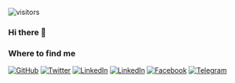 ![visitors](https://visitor-badge.glitch.me/badge?page_id=PhantomYdn.PhantomYdn)
### Hi there 👋


### Where to find me

[![GitHub](https://img.shields.io/badge/GitHub-%2312100E.svg?&style=for-the-badge&logo=Github&logoColor=white)](https://github.com/PhantomYdn)
[![Twitter](https://img.shields.io/badge/twitter-%231DA1F2.svg?&style=for-the-badge&logo=twitter&logoColor=white)](https://twitter.com/dreamerdh)
[![LinkedIn](https://img.shields.io/badge/linkedin-%230077B5.svg?&style=for-the-badge&logo=linkedin&logoColor=white)](https://www.linkedin.com/in/ilya-naryzhnyy/)
[![LinkedIn](https://img.shields.io/badge/medium-%2312100E.svg?&style=for-the-badge&logo=medium&logoColor=white)](https://medium.com/@phantomydn)
[![Facebook](https://img.shields.io/badge/facebook-%231877F2.svg?&style=for-the-badge&logo=facebook&logoColor=white)](https://www.facebook.com/naryzhny)
[![Telegram](https://img.shields.io/badge/telegram-%232CA5E0.svg?&style=for-the-badge&logo=telegram&logoColor=white)](https://t.me/naryzhnyy)

<!--
**PhantomYdn/PhantomYdn** is a ✨ _special_ ✨ repository because its `README.md` (this file) appears on your GitHub profile.

Here are some ideas to get you started:

- 🔭 I’m currently working on ...
- 🌱 I’m currently learning ...
- 👯 I’m looking to collaborate on ...
- 🤔 I’m looking for help with ...
- 💬 Ask me about ...
- 📫 How to reach me: ...
- 😄 Pronouns: ...
- ⚡ Fun fact: ...
-->
